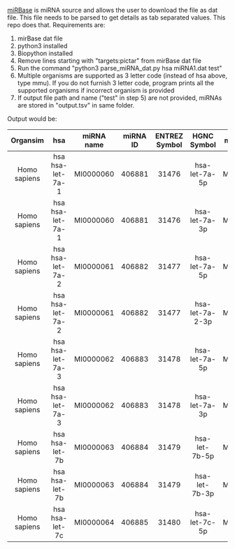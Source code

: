 [miRBase](https://www.mirbase.org/download/) is miRNA source and allows the user to download the file as dat file. This file needs to be parsed to get details as tab separated values. This repo does that. Requirements are:
1. mirBase dat file
2. python3 installed
3. Biopython installed
4. Remove lines starting with "targets:pictar" from mirBase dat file
5. Run the command "python3 parse_miRNA_dat.py hsa miRNA1.dat test"
6. Multiple organisms are supported as 3 letter code (instead of hsa above, type mmu). If you do not furnish 3 letter code, program prints all the supported organisms if incorrect organism is provided
7. If output file path and name ("test" in step 5) are not provided, miRNAs are stored in "output.tsv" in same folder.

Output would be:

| Organsim	| hsa	| miRNA name	| miRNA ID	| ENTREZ Symbol	| HGNC Symbol	| miRNA product	| miRNA accession|
| :---:   | :---: | :---: | :---:   | :---: | :---: | :---:   | :---: |
| Homo sapiens	| hsa	hsa-let-7a-1	| MI0000060	| 406881	| 31476	| hsa-let-7a-5p	| MIMAT0000062 |
| Homo sapiens	| hsa	hsa-let-7a-1	| MI0000060	| 406881	| 31476	| hsa-let-7a-3p	| MIMAT0004481 |
| Homo sapiens	| hsa	hsa-let-7a-2	| MI0000061	| 406882	| 31477	| hsa-let-7a-5p	| MIMAT0000062 |
| Homo sapiens	| hsa	hsa-let-7a-2	| MI0000061	| 406882	| 31477	| hsa-let-7a-2-3p	| MIMAT0010195 |
| Homo sapiens	| hsa	hsa-let-7a-3	| MI0000062	| 406883	| 31478	| hsa-let-7a-5p	| MIMAT0000062 |
| Homo sapiens	| hsa	hsa-let-7a-3	| MI0000062	| 406883	| 31478	| hsa-let-7a-3p	| MIMAT0004481 |
| Homo sapiens	| hsa	hsa-let-7b	| MI0000063	| 406884	| 31479	| hsa-let-7b-5p	| MIMAT0000063 |
| Homo sapiens	| hsa	hsa-let-7b	| MI0000063	| 406884	| 31479	| hsa-let-7b-3p	| MIMAT0004482 |
| Homo sapiens	| hsa	hsa-let-7c	| MI0000064	| 406885	| 31480	| hsa-let-7c-5p	| MIMAT0000064 |
